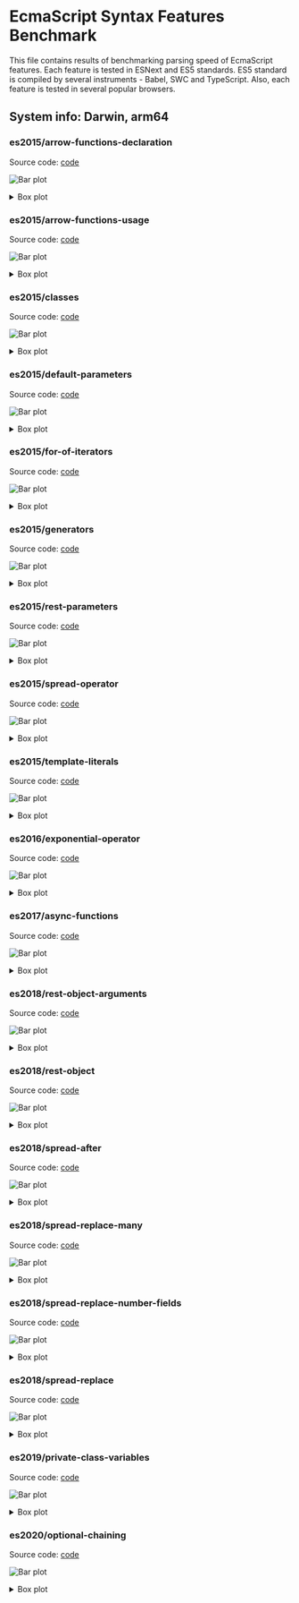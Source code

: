 # EcmaScript Syntax Features Benchmark

This file contains results of benchmarking parsing speed of
EcmaScript features. Each feature is tested in ESNext and ES5
standards. ES5 standard is compiled by several instruments -
Babel, SWC and TypeScript. Also, each feature is tested in
several popular browsers.
## System info: Darwin, arm64

### es2015/arrow-functions-declaration

Source code: [code](../src/es2015/arrow-functions-declaration.ts)

![Bar plot](./parsing/plots/bars/es2015/arrow-functions-declaration.png)


<details>
  <summary>
    Box plot
  </summary>
  <img alt="Box plot" src="./parsing/plots/boxes/es2015/arrow-functions-declaration.png">
</details>


### es2015/arrow-functions-usage

Source code: [code](../src/es2015/arrow-functions-usage.ts)

![Bar plot](./parsing/plots/bars/es2015/arrow-functions-usage.png)


<details>
  <summary>
    Box plot
  </summary>
  <img alt="Box plot" src="./parsing/plots/boxes/es2015/arrow-functions-usage.png">
</details>


### es2015/classes

Source code: [code](../src/es2015/classes.ts)

![Bar plot](./parsing/plots/bars/es2015/classes.png)


<details>
  <summary>
    Box plot
  </summary>
  <img alt="Box plot" src="./parsing/plots/boxes/es2015/classes.png">
</details>


### es2015/default-parameters

Source code: [code](../src/es2015/default-parameters.ts)

![Bar plot](./parsing/plots/bars/es2015/default-parameters.png)


<details>
  <summary>
    Box plot
  </summary>
  <img alt="Box plot" src="./parsing/plots/boxes/es2015/default-parameters.png">
</details>


### es2015/for-of-iterators

Source code: [code](../src/es2015/for-of-iterators.ts)

![Bar plot](./parsing/plots/bars/es2015/for-of-iterators.png)


<details>
  <summary>
    Box plot
  </summary>
  <img alt="Box plot" src="./parsing/plots/boxes/es2015/for-of-iterators.png">
</details>


### es2015/generators

Source code: [code](../src/es2015/generators.ts)

![Bar plot](./parsing/plots/bars/es2015/generators.png)


<details>
  <summary>
    Box plot
  </summary>
  <img alt="Box plot" src="./parsing/plots/boxes/es2015/generators.png">
</details>


### es2015/rest-parameters

Source code: [code](../src/es2015/rest-parameters.ts)

![Bar plot](./parsing/plots/bars/es2015/rest-parameters.png)


<details>
  <summary>
    Box plot
  </summary>
  <img alt="Box plot" src="./parsing/plots/boxes/es2015/rest-parameters.png">
</details>


### es2015/spread-operator

Source code: [code](../src/es2015/spread-operator.ts)

![Bar plot](./parsing/plots/bars/es2015/spread-operator.png)


<details>
  <summary>
    Box plot
  </summary>
  <img alt="Box plot" src="./parsing/plots/boxes/es2015/spread-operator.png">
</details>


### es2015/template-literals

Source code: [code](../src/es2015/template-literals.ts)

![Bar plot](./parsing/plots/bars/es2015/template-literals.png)


<details>
  <summary>
    Box plot
  </summary>
  <img alt="Box plot" src="./parsing/plots/boxes/es2015/template-literals.png">
</details>


### es2016/exponential-operator

Source code: [code](../src/es2016/exponential-operator.ts)

![Bar plot](./parsing/plots/bars/es2016/exponential-operator.png)


<details>
  <summary>
    Box plot
  </summary>
  <img alt="Box plot" src="./parsing/plots/boxes/es2016/exponential-operator.png">
</details>


### es2017/async-functions

Source code: [code](../src/es2017/async-functions.ts)

![Bar plot](./parsing/plots/bars/es2017/async-functions.png)


<details>
  <summary>
    Box plot
  </summary>
  <img alt="Box plot" src="./parsing/plots/boxes/es2017/async-functions.png">
</details>


### es2018/rest-object-arguments

Source code: [code](../src/es2018/rest-object-arguments.ts)

![Bar plot](./parsing/plots/bars/es2018/rest-object-arguments.png)


<details>
  <summary>
    Box plot
  </summary>
  <img alt="Box plot" src="./parsing/plots/boxes/es2018/rest-object-arguments.png">
</details>


### es2018/rest-object

Source code: [code](../src/es2018/rest-object.ts)

![Bar plot](./parsing/plots/bars/es2018/rest-object.png)


<details>
  <summary>
    Box plot
  </summary>
  <img alt="Box plot" src="./parsing/plots/boxes/es2018/rest-object.png">
</details>


### es2018/spread-after

Source code: [code](../src/es2018/spread-after.ts)

![Bar plot](./parsing/plots/bars/es2018/spread-after.png)


<details>
  <summary>
    Box plot
  </summary>
  <img alt="Box plot" src="./parsing/plots/boxes/es2018/spread-after.png">
</details>


### es2018/spread-replace-many

Source code: [code](../src/es2018/spread-replace-many.ts)

![Bar plot](./parsing/plots/bars/es2018/spread-replace-many.png)


<details>
  <summary>
    Box plot
  </summary>
  <img alt="Box plot" src="./parsing/plots/boxes/es2018/spread-replace-many.png">
</details>


### es2018/spread-replace-number-fields

Source code: [code](../src/es2018/spread-replace-number-fields.ts)

![Bar plot](./parsing/plots/bars/es2018/spread-replace-number-fields.png)


<details>
  <summary>
    Box plot
  </summary>
  <img alt="Box plot" src="./parsing/plots/boxes/es2018/spread-replace-number-fields.png">
</details>


### es2018/spread-replace

Source code: [code](../src/es2018/spread-replace.ts)

![Bar plot](./parsing/plots/bars/es2018/spread-replace.png)


<details>
  <summary>
    Box plot
  </summary>
  <img alt="Box plot" src="./parsing/plots/boxes/es2018/spread-replace.png">
</details>


### es2019/private-class-variables

Source code: [code](../src/es2019/private-class-variables.ts)

![Bar plot](./parsing/plots/bars/es2019/private-class-variables.png)


<details>
  <summary>
    Box plot
  </summary>
  <img alt="Box plot" src="./parsing/plots/boxes/es2019/private-class-variables.png">
</details>


### es2020/optional-chaining

Source code: [code](../src/es2020/optional-chaining.ts)

![Bar plot](./parsing/plots/bars/es2020/optional-chaining.png)


<details>
  <summary>
    Box plot
  </summary>
  <img alt="Box plot" src="./parsing/plots/boxes/es2020/optional-chaining.png">
</details>



